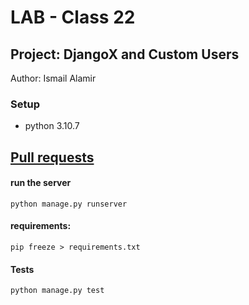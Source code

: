 # LAB - Class 22

## Project: DjangoX and Custom Users

Author: Ismail Alamir


### Setup
-  python 3.10.7

## [Pull requests](https://github.com/IsmailAlamir/MARVEL-DjangoX/pull/1)


#### run the server
```
python manage.py runserver
```

#### requirements:
```
pip freeze > requirements.txt
```

#### Tests
```
python manage.py test
```